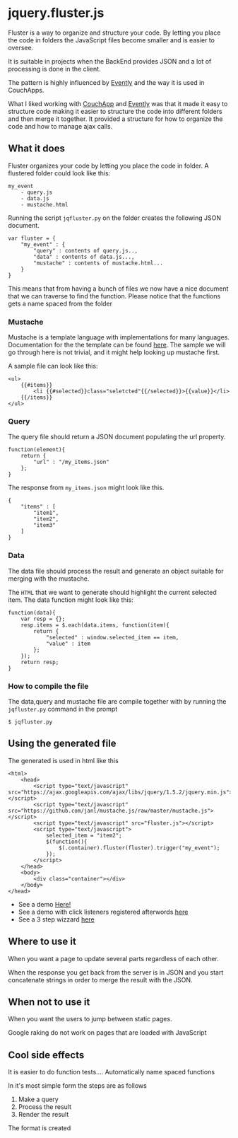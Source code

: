 # jquery.fluster.js

Fluster is a way to organize and structure your code. By letting you place the code in folders the JavaScript files become 
smaller and is easier to oversee. 

It is suitable in projects when the BackEnd provides JSON and a lot of processing is done in the client.

The pattern is highly influenced by [Evently][] and the way it is used in CouchApps.

What I liked working with [CouchApp][] and [Evently][] was that it made it easy to structure code making it easier to structure 
the code into different folders and then merge it together. It provided a structure for how to organize the code and how to 
manage ajax calls.

## What it does

Fluster organizes your code by letting you place the code in folder. A flustered folder could look like this:

	my_event
		- query.js
		- data.js
		- mustache.html

Running the script `jqfluster.py` on the folder creates the following JSON document.

	var fluster = {
		"my_event" : {
			"query" : contents of query.js..,
			"data" : contents of data.js...,
			"mustache" : contents of mustache.html...
		}
	}

This means that from having a bunch of files we now have a nice document that we can traverse to 
find the function. Please notice that the functions gets a name spaced from the folder 

### Mustache
Mustache is a template language with implementations for many languages. Documentation for the the template can be found
[here][mustache]. The sample we will go through here is not trivial, and it might help looking up mustache first.

A sample file can look like this:

	<ul>
		{{#items}}
			<li {{#selected}}class="seletcted"{{/selected}}>{{value}}</li>
		{{/items}}
	</ul>

### Query
The query file should return a JSON document populating the url property.

	function(element){
		return {
			"url" : "/my_items.json"
		};
	}

The response from `my_items.json` might look like this.

	{
		"items" : [
			"item1",
			"item2",
			"item3"
		]
	}

### Data
The data file should process the result and generate an object suitable for merging with the mustache.

The `HTML` that we want to generate should highlight the current selected item. The data function might look like this:

	function(data){
		var resp = {};
		resp.items = $.each(data.items, function(item){
			return {
				"selected" : window.selected_item == item,
				"value" : item
			};
		});
		return resp;
	}

### How to compile the file
The data,query and mustache file are compile together with by running the `jqfluster.py` command in the prompt

	$ jqfluster.py

## Using the generated file
The generated is used in html like this

	<html>
		<head>
			<script type="text/javascript" src="https://ajax.googleapis.com/ajax/libs/jquery/1.5.2/jquery.min.js"></script>
			<script type="text/javascript" src="https://github.com/janl/mustache.js/raw/master/mustache.js"></script>
			<script type="text/javascript" src="fluster.js"></script>
			<script type="text/javascript">
				selected_item = "item2";
				$(function(){
					$(.container).fluster(fluster).trigger("my_event");
				});
			</script>
		</head>
		<body>
			<div class="container"></div>
		</body>
	</head>

* See a demo [Here!][demo_1]
* See a demo with click listeners registered afterwords [here][demo_2]
* See a 3 step wizzard [here][demo_3]

## Where to use it
When you want a page to update several parts regardless of each other. 

When the response you get back from the server is in JSON and you start concatenate strings in order to 
merge the result with the JSON.

## When not to use it
When you want the users to jump between static pages.

Google raking do not work on pages that are loaded with JavaScript

## Cool side effects
It is easier to do function tests....
Automatically name spaced functions

[couchapp]: http://couchapp.org/page/index "CouchApp" 
[evently]: https://github.com/jchris/evently "Evently"
[mustache]: https://github.com/janl/mustache.js/ "Mustache JS"
[jquery-ajax]: http://api.jquery.com/jQuery.ajax/ "jQuery Ajax"
[demo_1]: http://fluster.se/demo_1/index.html "Demo 1"
[demo_2]: http://fluster.se/demo_2/index.html "Demo 2"
[demo_3]: http://fluster.se/demo_3/index.html "Demo 3 - The wizzard"
In it's most simple form the steps are as follows

1. Make a query
2. Process the result
3. Render the result

The format is created 
